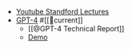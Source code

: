 - [Youtube Standford Lectures](https://www.youtube.com/watch?v=rmVRLeJRkl4&list=PLoROMvodv4rOSH4v6133s9LFPRHjEmbmJ)
- [GPT-4](https://openai.com/research/gpt-4) #[[📆current]]
	- [[@GPT-4 Technical Report]]
	- [Demo](https://www.youtube.com/watch?v=outcGtbnMuQ)